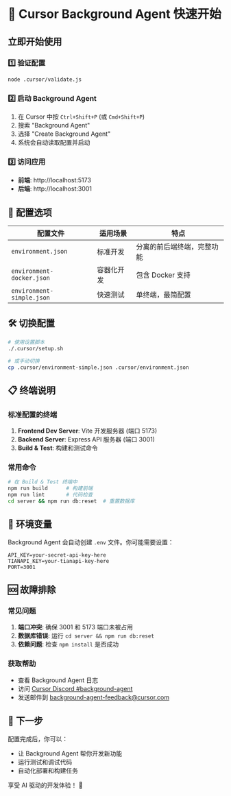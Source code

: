 # 🚀 Cursor Background Agent 快速开始

## 立即开始使用

### 1️⃣ 验证配置
```bash
node .cursor/validate.js
```

### 2️⃣ 启动 Background Agent
1. 在 Cursor 中按 `Ctrl+Shift+P` (或 `Cmd+Shift+P`)
2. 搜索 "Background Agent"
3. 选择 "Create Background Agent"
4. 系统会自动读取配置并启动

### 3️⃣ 访问应用
- **前端**: http://localhost:5173
- **后端**: http://localhost:3001

## 🔧 配置选项

| 配置文件 | 适用场景 | 特点 |
|---------|---------|------|
| `environment.json` | 标准开发 | 分离的前后端终端，完整功能 |
| `environment-docker.json` | 容器化开发 | 包含 Docker 支持 |
| `environment-simple.json` | 快速测试 | 单终端，最简配置 |

## 🛠️ 切换配置
```bash
# 使用设置脚本
./.cursor/setup.sh

# 或手动切换
cp .cursor/environment-simple.json .cursor/environment.json
```

## 📋 终端说明

### 标准配置的终端
1. **Frontend Dev Server**: Vite 开发服务器 (端口 5173)
2. **Backend Server**: Express API 服务器 (端口 3001)  
3. **Build & Test**: 构建和测试命令

### 常用命令
```bash
# 在 Build & Test 终端中
npm run build      # 构建前端
npm run lint       # 代码检查
cd server && npm run db:reset  # 重置数据库
```

## 🔐 环境变量

Background Agent 会自动创建 `.env` 文件。你可能需要设置：

```env
API_KEY=your-secret-api-key-here
TIANAPI_KEY=your-tianapi-key-here
PORT=3001
```

## 🆘 故障排除

### 常见问题
1. **端口冲突**: 确保 3001 和 5173 端口未被占用
2. **数据库错误**: 运行 `cd server && npm run db:reset`
3. **依赖问题**: 检查 `npm install` 是否成功

### 获取帮助
- 查看 Background Agent 日志
- 访问 [Cursor Discord #background-agent](https://discord.gg/jfgpZtYpmb)
- 发送邮件到 background-agent-feedback@cursor.com

## 🎯 下一步

配置完成后，你可以：
- 让 Background Agent 帮你开发新功能
- 运行测试和调试代码
- 自动化部署和构建任务

享受 AI 驱动的开发体验！ 🎉
